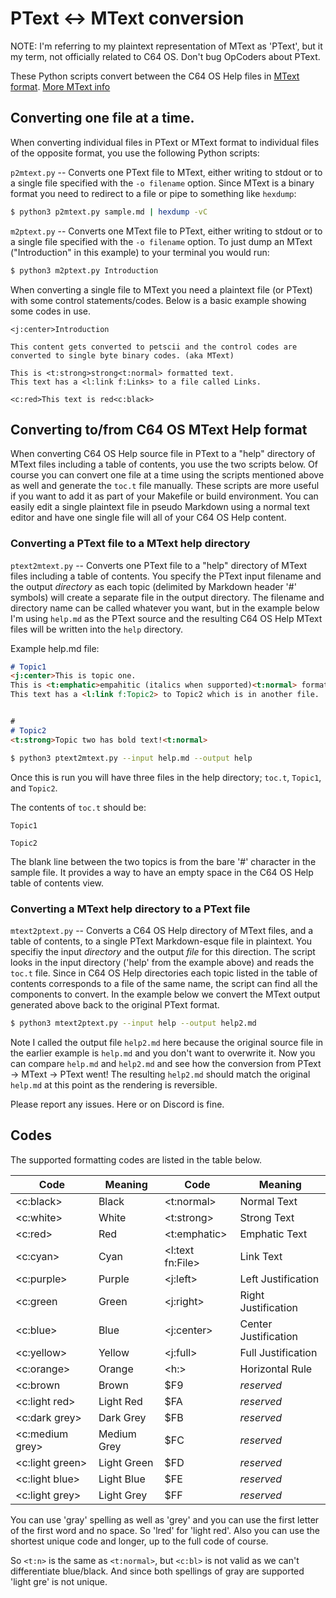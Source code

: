 # PText <-> MText conversion

NOTE: I'm referring to my plaintext representation of MText as 'PText', but it my term, not officially related to C64 OS.  Don't bug OpCoders about PText.

These Python scripts convert between the C64 OS Help files in [MText format](https://www.c64os.com/post/textrendering). [More MText info](https://www.c64os.com/post/conversionservices)

## Converting one file at a time.
When converting individual files in PText or MText format to individual files of the opposite format, you use the following Python scripts:

`p2mtext.py` -- Converts one PText file to MText, either writing to stdout or to a single file specified with the `-o filename` option. Since MText is a binary format you need to redirect to a file or pipe to something like `hexdump`:
```bash
$ python3 p2mtext.py sample.md | hexdump -vC
```

`m2ptext.py` -- Converts one MText file to PText, either writing to stdout or to a single file specified with the `-o filename` option. To just dump an MText ("Introduction" in this example) to your terminal you would run:
```bash
$ python3 m2ptext.py Introduction
```

When converting a single file to MText you need a plaintext file (or PText) with some control statements/codes.  Below is a basic example showing some codes in use.
```
<j:center>Introduction

This content gets converted to petscii and the control codes are converted to single byte binary codes. (aka MText)

This is <t:strong>strong<t:normal> formatted text.
This text has a <l:link f:Links> to a file called Links.

<c:red>This text is red<c:black>
```

## Converting to/from C64 OS MText Help format
When converting C64 OS Help source file in PText to a "help" directory of MText files including a table of contents, you use the two scripts below.  Of course you can convert one file at a time using the scripts mentioned above as well and generate the `toc.t` file manually.  These scripts are more useful if you want to add it as part of your Makefile or build environment.  You can easily edit a single plaintext file in pseudo Markdown using a normal text editor and have one single file will all of your C64 OS Help content.

### Converting a PText file to a MText help directory

`ptext2mtext.py` -- Converts one PText file to a "help" directory of MText files including a table of contents.  You specify the PText input filename and the output *directory* as each topic (delimited by Markdown header '#' symbols) will create a separate file in the output directory. The filename and directory name can be called whatever you want, but in the example below I'm using `help.md` as the PText source and the resulting C64 OS Help MText files will be written into the `help` directory.

Example help.md file:
```markdown
# Topic1
<j:center>This is topic one.
This is <t:emphatic>empahitic (italics when supported)<t:normal> formatted text.
This text has a <l:link f:Topic2> to Topic2 which is in another file.


#
# Topic2
<t:strong>Topic two has bold text!<t:normal>
```
```bash
$ python3 ptext2mtext.py --input help.md --output help
```

Once this is run you will have three files in the help directory; `toc.t`, `Topic1`, and `Topic2`.

The contents of `toc.t` should be:
```
Topic1

Topic2
```

The blank line between the two topics is from the bare '#' character in the sample file.  It provides a way to have an empty space in the C64 OS Help table of contents view.

### Converting a MText help directory to a PText file

`mtext2ptext.py` -- Converts a C64 OS Help directory of MText files, and a table of contents, to a single PText Markdown-esque file in plaintext.  You specifiy the input *directory* and the output *file* for this direction.  The script looks in the input directory ('help' from the example above) and reads the `toc.t` file.  Since in C64 OS Help directories each topic listed in the table of contents corresponds to a file of the same name, the script can find all the components to convert.  In the example below we convert the MText output generated above back to the original PText format.

```bash
$ python3 mtext2ptext.py --input help --output help2.md
```

Note I called the output file `help2.md` here because the original source file in the earlier example is `help.md` and you don't want to overwrite it.  Now you can compare `help.md` and `help2.md` and see how the conversion from PText -> MText -> PText went!  The resulting `help2.md` should match the original `help.md` at this point as the rendering is reversible.

Please report any issues. Here or on Discord is fine.

## Codes
The supported formatting codes are listed in the table below.


| Code            | Meaning     | Code             | Meaning              |
|-----------------|-------------|------------------|----------------------|
| <c:black>       | Black       | <t:normal>       | Normal Text          |
| <c:white>       | White       | <t:strong>       | Strong Text          |
| <c:red>         | Red         | <t:emphatic>     | Emphatic Text        |
| <c:cyan>        | Cyan        | <l:text fn:File> | Link Text            |
| <c:purple>      | Purple      | <j:left>         | Left Justification   |
| <c:green        | Green       | <j:right>        | Right Justification  |
| <c:blue>        | Blue        | <j:center>       | Center Justification |
| <c:yellow>      | Yellow      | <j:full>         | Full Justification   |
| <c:orange>      | Orange      | <h:>             | Horizontal Rule      |
| <c:brown        | Brown       | \$F9             | *reserved*           |
| <c:light red>   | Light Red   | \$FA             | *reserved*           |
| <c:dark grey>   | Dark Grey   | \$FB             | *reserved*           |
| <c:medium grey> | Medium Grey | \$FC             | *reserved*           |
| <c:light green> | Light Green | \$FD             | *reserved*           |
| <c:light blue>  | Light Blue  | \$FE             | *reserved*           |
| <c:light grey>  | Light Grey  | \$FF             | *reserved*           |


You can use 'gray' spelling as well as 'grey' and you can use the first letter of the first word and no space.  So 'lred' for 'light red'.  Also you can use the shortest unique code and longer, up to the full code of course.

So `<t:n>` is the same as `<t:normal>`, but `<c:bl>` is not valid as we can't differentiate blue/black.  And since both spellings of gray are supported 'light gre' is not unique. 
